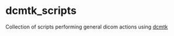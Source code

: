 # dcmtk_scripts
Collection of scripts performing general dicom actions using [dcmtk](https://dicom.offis.de/dcmtk.php.en)
